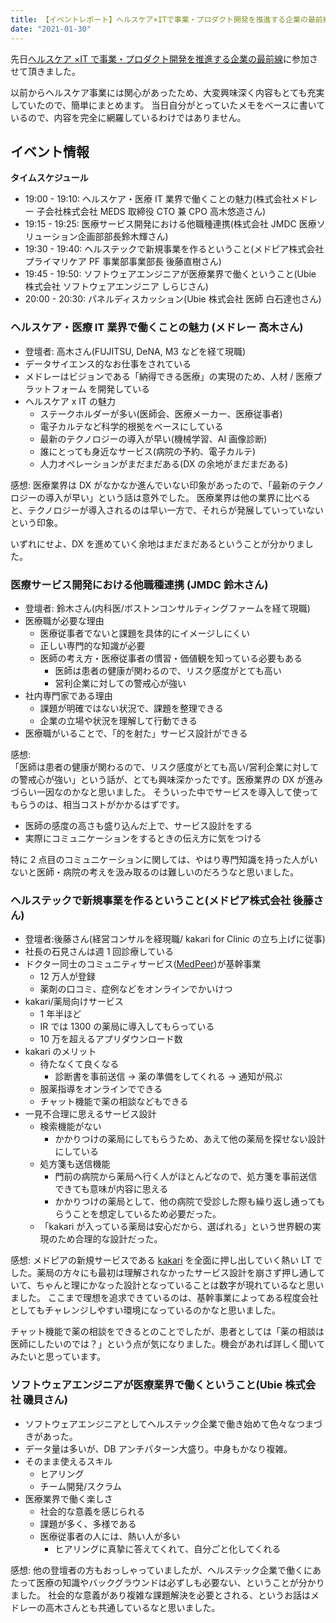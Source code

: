 ```yaml
---
title: 【イベントレポート】ヘルスケア×ITで事業・プロダクト開発を推進する企業の最前線
date: "2021-01-30"
---
```


先日[ヘルスケア ×IT で事業・プロダクト開発を推進する企業の最前線](https://hsd.connpass.com/event/199258/)に参加させて頂きました。

以前からヘルスケア事業には関心があったため、大変興味深く内容もとても充実していたので、簡単にまとめます。
当日自分がとっていたメモをベースに書いているので、内容を完全に網羅しているわけではありません。

## イベント情報

**タイムスケジュール**

- 19:00 - 19:10: ヘルスケア・医療 IT 業界で働くことの魅力(株式会社メドレー 子会社株式会社 MEDS 取締役 CTO 兼 CPO 高木悠造さん)
- 19:15 - 19:25: 医療サービス開発における他職種連携(株式会社 JMDC 医療ソリューション企画部部長鈴木輝さん)
- 19:30 - 19:40: ヘルステックで新規事業を作るということ(メドピア株式会社 プライマリケア PF 事業部事業部長 後藤直樹さん)
- 19:45 - 19:50: ソフトウェアエンジニアが医療業界で働くということ(Ubie 株式会社 ソフトウェアエンジニア しらじさん)
- 20:00 - 20:30: パネルディスカッション(Ubie 株式会社 医師 白石達也さん)

### ヘルスケア・医療 IT 業界で働くことの魅力 (メドレー 高木さん)

- 登壇者: 高木さん(FUJITSU, DeNA, M3 などを経て現職)
- データサイエンス的なお仕事をされている
- メドレーはビジョンである「納得できる医療」の実現のため、人材 / 医療プラットフォーム を開発している
- ヘルスケア x IT の魅力
  - ステークホルダーが多い(医師会、医療メーカー、医療従事者)
  - 電子カルテなど科学的根拠をベースにしている
  - 最新のテクノロジーの導入が早い(機械学習、AI 画像診断)
  - 誰にとっても身近なサービス(病院の予約、電子カルテ)
  - 人力オペレーションがまだまだある(DX の余地がまだまだある)

感想:
医療業界は DX がなかなか進んでいない印象があったので、「最新のテクノロジーの導入が早い」という話は意外でした。
医療業界は他の業界に比べると、テクノロジーが導入されるのは早い一方で、それらが発展していっていないという印象。

いずれにせよ、DX を進めていく余地はまだまだあるということが分かりました。

### 医療サービス開発における他職種連携 (JMDC 鈴木さん)

- 登壇者: 鈴木さん(内科医/ボストンコンサルティングファームを経て現職)
- 医療職が必要な理由
  - 医療従事者でないと課題を具体的にイメージしにくい
  - 正しい専門的な知識が必要
  - 医師の考え方・医療従事者の慣習・価値観を知っている必要もある
    - 医師は患者の健康が関わるので、リスク感度がとても高い
    - 営利企業に対しての警戒心が強い
- 社内専門家である理由
  - 課題が明確ではない状況で、課題を整理できる
  - 企業の立場や状況を理解して行動できる
- 医療職がいることで、「的を射た」サービス設計ができる

感想:  
「医師は患者の健康が関わるので、リスク感度がとても高い/営利企業に対しての警戒心が強い」という話が、とても興味深かったです。医療業界の DX が進みづらい一因なのかなと思いました。
そういった中でサービスを導入して使ってもらうのは、相当コストがかかるはずです。

- 医師の感度の高さも盛り込んだ上で、サービス設計をする
- 実際にコミュニケーションをするときの伝え方に気をつける

特に 2 点目のコミュニケーションに関しては、やはり専門知識を持った人がいないと医師・病院の考えを汲み取るのは難しいのだろうなと思いました。

### ヘルステックで新規事業を作るということ(メドピア株式会社 後藤さん)

- 登壇者:後藤さん(経営コンサルを経現職/ kakari for Clinic の立ち上げに従事)
- 社長の石見さんは週 1 回診療している
- ドクター同士のコミュニティサービス([MedPeer](https://medpeer.jp/))が基幹事業
  - 12 万人が登録
  - 薬剤の口コミ、症例などをオンラインでかいけつ
- kakari/薬局向けサービス
  - 1 年半ほど
  - IR では 1300 の薬局に導入してもらっている
  - 10 万を超えるアプリダウンロード数
- kakari のメリット
  - 待たなくて良くなる
    - 診断書を事前送信 → 薬の準備をしてくれる → 通知が飛ぶ
  - 服薬指導をオンラインでできる
  - チャット機能で薬の相談などもできる
- 一見不合理に思えるサービス設計
  - 検索機能がない
    - かかりつけの薬局にしてもらうため、あえて他の薬局を探せない設計にしている
  - 処方箋も送信機能
    - 門前の病院から薬局へ行く人がほとんどなので、処方箋を事前送信できても意味が内容に思える
    - かかりつけの薬局として、他の病院で受診した際も繰り返し通ってもらうことを想定しているため必要だった。
  - 「kakari が入っている薬局は安心だから、選ばれる」という世界観の実現のため合理的な設計だった。

感想:
メドピアの新規サービスである [kakari](https://kakari-for-clinic.jp/) を全面に押し出していく熱い LT でした。薬局の方々にも最初は理解されなかったサービス設計を崩さず押し通していて、ちゃんと理にかなった設計となっていることは数字が現れているなと思いました。
ここまで理想を追求できているのは、基幹事業によってある程度会社としてもチャレンジしやすい環境になっているのかなと思いました。

チャット機能で薬の相談をできるとのことでしたが、患者としては「薬の相談は医師にしたいのでは？」という点が気になりました。機会があれば詳しく聞いてみたいと思っています。

### ソフトウェアエンジニアが医療業界で働くということ(Ubie 株式会社 磯貝さん)

- ソフトウェアエンジニアとしてヘルステック企業で働き始めて色々なつまづきがあった。
- データ量は多いが、DB アンチパターン大盛り。中身もかなり複雑。
- そのまま使えるスキル
  - ヒアリング
  - チーム開発/スクラム
- 医療業界で働く楽しさ
  - 社会的な意義を感じられる
  - 課題が多く、多様である
  - 医療従事者の人には、熱い人が多い
    - ヒアリングに真摯に答えてくれて、自分ごと化してくれる

感想:
他の登壇者の方もおっしゃっていましたが、ヘルステック企業で働くにあたって医療の知識やバックグラウンドは必ずしも必要ない、ということが分かりました。
社会的な意義があり複雑な課題解決を必要とされる、というお話はメドレーの高木さんとも共通しているなと思いました。
